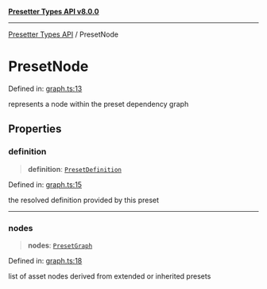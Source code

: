 [**Presetter Types API v8.0.0**](../README.md)

***

[Presetter Types API](../README.md) / PresetNode

# PresetNode

Defined in: [graph.ts:13](https://github.com/alvis/presetter/blob/master/packages/types/src/graph.ts#L13)

represents a node within the preset dependency graph

## Properties

### definition

> **definition**: [`PresetDefinition`](PresetDefinition.md)

Defined in: [graph.ts:15](https://github.com/alvis/presetter/blob/master/packages/types/src/graph.ts#L15)

the resolved definition provided by this preset

***

### nodes

> **nodes**: [`PresetGraph`](../type-aliases/PresetGraph.md)

Defined in: [graph.ts:18](https://github.com/alvis/presetter/blob/master/packages/types/src/graph.ts#L18)

list of asset nodes derived from extended or inherited presets
